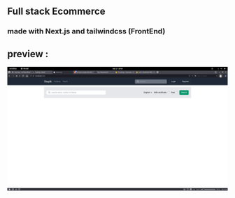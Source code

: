 ## Full stack Ecommerce

### made with Next.js and tailwindcss (FrontEnd)

## preview :

![ preview](public/preview.png)